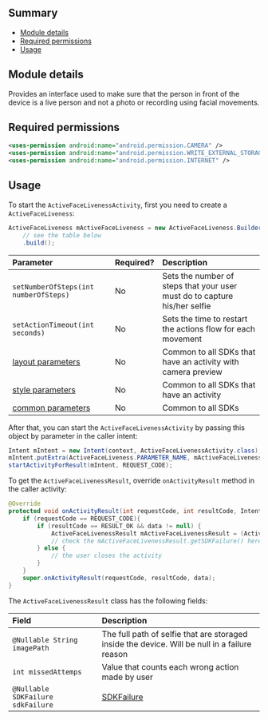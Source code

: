 ## Summary

* [Module details](#module-details)
* [Required permissions](#required-permissions)
* [Usage](#usage)

## Module details

Provides an interface used to make sure that the person in front of the device is a live person and not a photo or recording using facial movements.

## Required permissions

``` xml
<uses-permission android:name="android.permission.CAMERA" />
<uses-permission android:name="android.permission.WRITE_EXTERNAL_STORAGE" />
<uses-permission android:name="android.permission.INTERNET" />
```

## Usage

To start the `ActiveFaceLivenessActivity`, first you need to create a `ActiveFaceLiveness`:

``` java
ActiveFaceLiveness mActiveFaceLiveness = new ActiveFaceLiveness.Builder("mobile_token")
    // see the table below
    .build();
```

| Parameter | Required? | Description |
| :------- | :--------- | :--------- |
| `setNumberOfSteps(int numberOfSteps)` | No | Sets the number of steps that your user must do to capture his/her selfie |
| `setActionTimeout(int seconds)` | No | Sets the time to restart the actions flow for each movement |
| [layout parameters](./Common-Parameters#layout-parameters) | No | Common to all SDKs that have an activity with camera preview |
| [style parameters](./Common-Parameters#style-parameters) | No | Common to all SDKs that have an activity |
| [common parameters](./Common-Parameters#common-parameters) | No | Common to all SDKs |

After that, you can start the `ActiveFaceLivenessActivity` by passing this object by parameter in the caller intent:

``` java
Intent mIntent = new Intent(context, ActiveFaceLivenessActivity.class);
mIntent.putExtra(ActiveFaceLiveness.PARAMETER_NAME, mActiveFaceLiveness);
startActivityForResult(mIntent, REQUEST_CODE);
```

To get the `ActiveFaceLivenessResult`, override `onActivityResult` method in the caller activity:

``` java
@Override
protected void onActivityResult(int requestCode, int resultCode, Intent data) {
    if (requestCode == REQUEST_CODE){
        if (resultCode == RESULT_OK && data != null) {
            ActiveFaceLivenessResult mActiveFaceLivenessResult = (ActiveFaceLivenessResult) data.getSerializableExtra(ActiveFaceLivenessResult .PARAMETER_NAME);
            // check the mActiveFaceLivenessResult.getSDKFailure() here to know for which reason the SDK had finished
        } else {
            // the user closes the activity
        }
    }
    super.onActivityResult(requestCode, resultCode, data);
}
```

The `ActiveFaceLivenessResult` class has the following fields:

| Field | Description |
| :------- | :--------- |
| `@Nullable String imagePath` | The full path of selfie that are storaged inside the device. Will be null in a failure reason |
| `int missedAttemps` | Value that counts each wrong action made by user |
| `@Nullable SDKFailure sdkFailure` | [SDKFailure](./SDKFailure) |
